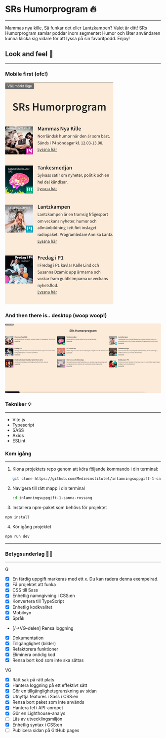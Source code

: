 # SRs Humorprogram :fire:

---

Mammas nya kille, Så funkar det eller Lantzkampen? Valet är ditt! SRs Humorprogram samlar poddar inom segmentet Humor och låter användaren kunna klicka sig vidare för att lyssa på sin favoritpodd. Enjoy!

## Look and feel :art:

---

### Mobile first (ofc!)

![Mobilvy](./assets/mobile-humor-sr.jpg)

### And then there is.. desktop (woop woop!)

![Desktopvy](./assets/desktop-humor-sr.jpg)

### Tekniker :bulb:

---

- Vite.js
- Typescript
- SASS
- Axios
- ESLint

### Kom igång

---

1. Klona projektets repo genom att köra följande kommando i din terminal:

   ```bash
   git clone https://github.com/Medieinstitutet/inlamningsuppgift-1-sannarossang.git
   ```

2. Navigera till rätt mapp i din terminal

   ```bash
   cd inlamningsuppgift-1-sanna-rossang
   ```

3. Installera npm-paket som behövs för projektet

```bash
npm install
```

4. Kör igång projektet

```bash
npm run dev
```

---

### Betygsunderlag :technologist:

---

G

- [x] En färdig uppgift markeras med ett x. Du kan radera denna exempelrad.
- [x] Få projektet att funka
- [x] CSS till Sass
- [x] Enhetlig namngivning i CSS:en
- [x] Konvertera till TypeScript
- [x] Enhetlig kodkvalitet
- [x] Mobilvyn
- [x] Språk
- [/->VG-delen] Rensa loggning
- [x] Dokumentation
- [x] Tillgänglighet (bilder)
- [x] Refaktorera funktioner
- [x] Eliminera onödig kod
- [x] Rensa bort kod som inte ska sättas

VG

- [x] Rätt sak på rätt plats
- [x] Hantera loggning på ett effektivt sätt
- [x] Gör en tillgänglighetsgranskning av sidan
- [x] Utnyttja features i Sass i CSS:en
- [x] Rensa bort paket som inte används
- [x] Hantera fel i API-anropet
- [x] Gör en Lighthouse-analys
- [ ] Läs av utvecklingsmiljön
- [x] Enhetlig syntax i CSS:en
- [ ] Publicera sidan på GitHub pages
